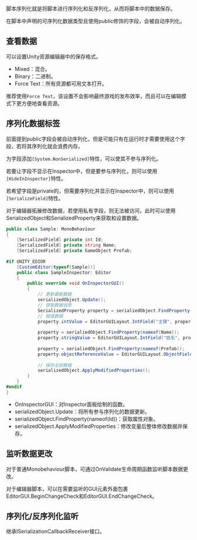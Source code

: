 脚本序列化就是将脚本进行序列化和反序列化，从而将脚本中的数据保存。

在脚本中声明的可序列化数据类型且使用public修饰的字段，会被自动序列化。

## 查看数据

可以设置Unity资源编辑器中的保存格式。

- Mixed：混合。
- Binary：二进制。
- Force Text：所有资源都可用文本打开。

推荐使用`Force Text`，该设置不会影响最终游戏的发布效率，而且可以在编辑模式下更方便地查看资源。

## 序列化数据标签

前面提到public字段会被自动序列化，但是可能只有在运行时才需要使用这个字段，若将其序列化就会浪费内存。

为字段添加`[System.NonSerialized]`特性，可以使其不参与序列化。

若要让字段不显示在Inspector中，但是要参与序列化，则可以使用`[HideInInspector]`特性。

若希望字段是private的，但需要序列化并显示在Inspector中，则可以使用`[SerializeField]`特性。

对于编辑器拓展修改数据，若使用私有字段，则无法被访问，此时可以使用SerializedObject和SerializedProperty来获取和设置数据。

```C#
public class Sample: MonoBehaviour 
{
	[SerializedField] private int Id;
	[SerializedField] private string Name;
	[SerializedField] private GameObject Prefab;
	
#if UNITY_EDIOR
	[CustomEditor(typeof(Sample))]
	public class SampleInspector: Editor
	{
		public override void OnInspectorGUI()
		{
			// 更新最新数据
			serializedObject.Update();
			// 获取数据信息
			SerializedProperty property = serialiedObject.FindProperty(nameof(Id));
			// 赋值数据
			property.intValue = EditorGUILayout.IntField("主键", property.intValue);
			
			property = serialiedObject.FindProperty(nameof(Name));
			property.stringValue = EditorGUILayout.IntField("姓名", property.stringValue);
			
			property = serialiedObject.FindProperty(nameof(Prefab));
			property.objectReferenceValue = EditorGUILayout.ObjectField("游戏对象", property.objectReferenceValue, typeof(GameObject), true);
			
			// 保存全部数据
			serializedObject.ApplyModifiedProperties();
		}
	}
#endif
}
```

- OnInspectorGUI：对Inspector面板绘制的函数。
- serializedObject.Update：将所有参与序列化的数据更新。
- serializedObject.FindProperty(nameof(Id))：获取属性对象。
- serializedObject.ApplyModifiedProperties：修改变量后整体修改数据并保存。

## 监听数据更改

对于普通Monobehaviour脚本，可通过OnValidate生命周期函数监听脚本数据更改。

对于编辑器脚本，可以在需要监听的GUI元素外面包裹EditorGUI.BeginChangeCheck和EditorGUI.EndChangeCheck。

## 序列化/反序列化监听

继承ISerializationCallbackReceiver接口。